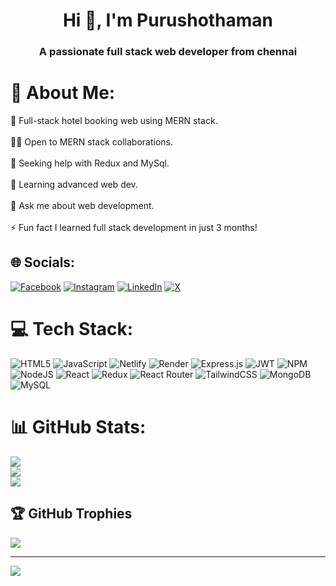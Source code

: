 <h1 align="center">Hi 👋, I'm Purushothaman</h1>
<h3 align="center">A passionate full stack web developer from chennai</h3>

# 💫 About Me:
🚀 Full-stack hotel booking web using MERN stack.<br><br>👯‍♂️ Open to MERN stack collaborations.<br><br>🔧 Seeking help with Redux and MySql.<br><br>🌱 Learning advanced web dev.<br><br>💬 Ask me about web development.<br><br>⚡ Fun fact I learned full stack development in just 3 months!


## 🌐 Socials:
[![Facebook](https://img.shields.io/badge/Facebook-%231877F2.svg?logo=Facebook&logoColor=white)](https://facebook.com/https://www.facebook.com/https://www.facebook.com/people/purushothaman-abi/) [![Instagram](https://img.shields.io/badge/Instagram-%23E4405F.svg?logo=Instagram&logoColor=white)](https://instagram.com/https://www.instagram.com/@purushothaman_abi) [![LinkedIn](https://img.shields.io/badge/LinkedIn-%230077B5.svg?logo=linkedin&logoColor=white)](https://linkedin.com/in/https://www.linkedin.com/in/www.linkedin.com/in/purushothamanmernd) [![X](https://img.shields.io/badge/X-black.svg?logo=X&logoColor=white)](https://x.com/https://twitter.com/https://twitter.com/purushoth_abi) 

# 💻 Tech Stack:
![HTML5](https://img.shields.io/badge/html5-%23E34F26.svg?style=for-the-badge&logo=html5&logoColor=white) ![JavaScript](https://img.shields.io/badge/javascript-%23323330.svg?style=for-the-badge&logo=javascript&logoColor=%23F7DF1E) ![Netlify](https://img.shields.io/badge/netlify-%23000000.svg?style=for-the-badge&logo=netlify&logoColor=#00C7B7) ![Render](https://img.shields.io/badge/Render-%46E3B7.svg?style=for-the-badge&logo=render&logoColor=white) ![Express.js](https://img.shields.io/badge/express.js-%23404d59.svg?style=for-the-badge&logo=express&logoColor=%2361DAFB) ![JWT](https://img.shields.io/badge/JWT-black?style=for-the-badge&logo=JSON%20web%20tokens) ![NPM](https://img.shields.io/badge/NPM-%23CB3837.svg?style=for-the-badge&logo=npm&logoColor=white) ![NodeJS](https://img.shields.io/badge/node.js-6DA55F?style=for-the-badge&logo=node.js&logoColor=white) ![React](https://img.shields.io/badge/react-%2320232a.svg?style=for-the-badge&logo=react&logoColor=%2361DAFB) ![Redux](https://img.shields.io/badge/redux-%23593d88.svg?style=for-the-badge&logo=redux&logoColor=white) ![React Router](https://img.shields.io/badge/React_Router-CA4245?style=for-the-badge&logo=react-router&logoColor=white) ![TailwindCSS](https://img.shields.io/badge/tailwindcss-%2338B2AC.svg?style=for-the-badge&logo=tailwind-css&logoColor=white) ![MongoDB](https://img.shields.io/badge/MongoDB-%234ea94b.svg?style=for-the-badge&logo=mongodb&logoColor=white) ![MySQL](https://img.shields.io/badge/mysql-%2300000f.svg?style=for-the-badge&logo=mysql&logoColor=white)
# 📊 GitHub Stats:
![](https://github-readme-stats.vercel.app/api?username=purushothamanlabi&theme=monokai&hide_border=false&include_all_commits=true&count_private=true)<br/>
![](https://github-readme-streak-stats.herokuapp.com/?user=purushothamanlabi&theme=monokai&hide_border=false)<br/>
![](https://github-readme-stats.vercel.app/api/top-langs/?username=purushothamanlabi&theme=monokai&hide_border=false&include_all_commits=true&count_private=true&layout=compact)

## 🏆 GitHub Trophies
![](https://github-profile-trophy.vercel.app/?username=purushothamanlabi&theme=algolia&no-frame=false&no-bg=true&margin-w=4)



---
[![](https://visitcount.itsvg.in/api?id=purushothamanlabi&icon=8&color=0)](https://visitcount.itsvg.in)

<!-- Proudly created with GPRM ( https://gprm.itsvg.in ) -->
